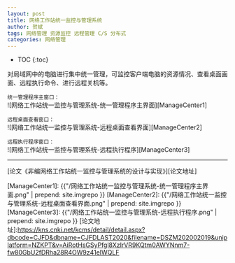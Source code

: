 ```yaml
---
layout: post
title: 网络工作站统一监控与管理系统
author: 贺斌
tags: 网络管理 资源监控 远程管理 C/S 分布式
categories: 网络管理
---
```


* TOC
{:toc}

对局域网中的电脑进行集中统一管理，可监控客户端电脑的资源情况、查看桌面画面、远程执行命令、进行远程关机等。

`统一管理程序主窗口：`<br/>
![网络工作站统一监控与管理系统-统一管理程序主界面][ManageCenter1]

`远程桌面查看窗口：`<br/>
![网络工作站统一监控与管理系统-远程桌面查看界面][ManageCenter2]

`远程执行程序窗口：`<br/>
![网络工作站统一监控与管理系统-远程执行程序][ManageCenter3]

---

[论文《非编网络工作站统一监控与管理系统的设计与实现》][论文地址]

[ManageCenter1]: {{"/网络工作站统一监控与管理系统-统一管理程序主界面.png" | prepend: site.imgrepo }}
[ManageCenter2]: {{"/网络工作站统一监控与管理系统-远程桌面查看界面.png" | prepend: site.imgrepo }}
[ManageCenter3]: {{"/网络工作站统一监控与管理系统-远程执行程序.png" | prepend: site.imgrepo }}
[论文地址]:https://kns.cnki.net/kcms/detail/detail.aspx?dbcode=CJFD&dbname=CJFDLAST2020&filename=DSZM202002019&uniplatform=NZKPT&v=AiRotHsGSyPfgl8XzIrVR9KQtm0AWYNnm7-fw80GbU2fDRha28R4OW9z41eIWQLF